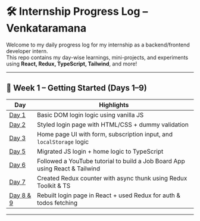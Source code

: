 # 🛠️ Internship Progress Log – Venkataramana

Welcome to my daily progress log for my internship as a backend/frontend developer intern.  
This repo contains my day-wise learnings, mini-projects, and experiments using **React, Redux, TypeScript, Tailwind**, and more!

---

## 📅 Week 1 – Getting Started (Days 1–9)

| Day | Highlights |
|-----|------------|
| [Day 1](./day1) | Basic DOM login logic using vanilla JS |
| [Day 2](./day2) | Styled login page with HTML/CSS + dummy validation |
| [Day 3](./day3) | Home page UI with form, subscription input, and `localStorage` logic |
| [Day 5](./day5) | Migrated JS login + home logic to TypeScript |
| [Day 6](./day6) | Followed a YouTube tutorial to build a Job Board App using React & Tailwind |
| [Day 7](./day7) | Created Redux counter with async thunk using Redux Toolkit & TS |
| [Day 8 & 9](./day8&9) | Rebuilt login page in React + used Redux for auth & todos fetching |

---
